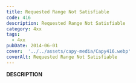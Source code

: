```yaml
---
title: Requested Range Not Satisfiable
code: 416
description: Requested Range Not Satisfiable
category: 4xx
tags:
  - 4xx
pubDate: 2014-06-01
cover:  '../../assets/capy-media/Capy416.webp'
coverAlt: Requested Range Not Satisfiable
---
```


__DESCRIPTION__